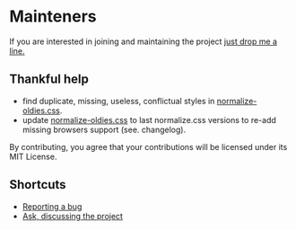 # Mainteners

If you are interested in joining and maintaining the project [just drop me a line.](mailto:juytter@gmail.com)

## Thankful help

- find duplicate, missing, useless, conflictual styles in [normalize-oldies.css](normalize-oldies.css).
- update [normalize-oldies.css](normalize-oldies.css) to last normalize.css versions to re-add missing browsers support (see. changelog).

By contributing, you agree that your contributions will be licensed under its MIT License.

## Shortcuts

- [Reporting a bug](https://github.com/juytter/normalize-oldies-css/issues/new?labels=bug)
- [Ask, discussing the project](https://github.com/juytter/normalize-oldies-css/issues/new?labels=question)
